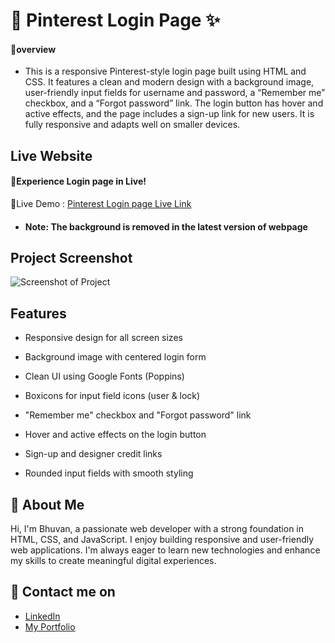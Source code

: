 
# 📌 Pinterest Login Page ✨

#### 🔰overview

- This is a responsive Pinterest-style login page built using HTML and CSS. It features a clean and modern design with a background image, user-friendly input fields for username and password, a “Remember me” checkbox, and a “Forgot password” link. The login button has hover and active effects, and the page includes a sign-up link for new users. It is fully responsive and adapts well on smaller devices.
 ## Live Website
#### 🚀Experience Login page in Live!
🔗Live Demo :
[Pinterest Login page Live Link](https://bhuvan-anupoju.github.io/Pinterest-Login-Page/)
- #### Note: The background is removed in the latest version of webpage
## Project Screenshot
![Screenshot of Project](https://github.com/user-attachments/assets/956fc2b5-2399-41be-b1be-a22b63685861)

## Features
- Responsive design for all screen sizes

- Background image with centered login form

- Clean UI using Google Fonts (Poppins)

- Boxicons for input field icons (user & lock)

- "Remember me" checkbox and "Forgot password" link

- Hover and active effects on the login button

- Sign-up and designer credit links

- Rounded input fields with smooth styling
## 👦 About Me
Hi, I'm Bhuvan, a passionate web developer with a strong foundation in HTML, CSS, and JavaScript. I enjoy building responsive and user-friendly web applications. I'm always eager to learn new technologies and enhance my skills to create meaningful digital experiences.


## 🔗 Contact me on
- [LinkedIn](https://www.linkedin.com/in/bhuvan-anupoju/)
- [My Portfolio](https://bhuvan-anupoju.github.io/Bhuvan.dev/)

